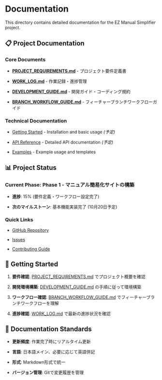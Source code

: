 # Documentation

This directory contains detailed documentation for the EZ Manual Simplifier project.

## 📋 Project Documentation

### Core Documents

- [**PROJECT_REQUIREMENTS.md**](PROJECT_REQUIREMENTS.md) - プロジェクト要件定義書

- [**WORK_LOG.md**](WORK_LOG.md) - 作業記録・進捗管理

- [**DEVELOPMENT_GUIDE.md**](DEVELOPMENT_GUIDE.md) - 開発ガイド・コーディング規約

- [**BRANCH_WORKFLOW_GUIDE.md**](BRANCH_WORKFLOW_GUIDE.md) - フィーチャーブランチワークフローガイド

### Technical Documentation

- [Getting Started](getting_started.md) - Installation and basic usage *(予定)*

- [API Reference](api_reference.md) - Detailed API documentation *(予定)*

- [Examples](../examples/) - Example usage and templates

## 📊 Project Status

### Current Phase: Phase 1 - マニュアル簡易化サイトの構築

- **進捗**: 15% (要件定義・ワークフロー設定完了)

- **次のマイルストーン**: 基本機能実装完了 (10月20日予定)

### Quick Links

- [GitHub Repository](https://github.com/kazu-4728/ez-manual-simplifier)

- [Issues](https://github.com/kazu-4728/ez-manual-simplifier/issues)

- [Contributing Guide](../CONTRIBUTING.md)

## 🚀 Getting Started

1. **要件確認**: [PROJECT_REQUIREMENTS.md](PROJECT_REQUIREMENTS.md) でプロジェクト概要を確認

2. **開発環境構築**: [DEVELOPMENT_GUIDE.md](DEVELOPMENT_GUIDE.md) の手順に従って環境構築

3. **ワークフロー確認**: [BRANCH_WORKFLOW_GUIDE.md](BRANCH_WORKFLOW_GUIDE.md) でフィーチャーブランチワークフローを理解

4. **進捗確認**: [WORK_LOG.md](WORK_LOG.md) で最新の進捗状況を確認

## 📝 Documentation Standards

- **更新頻度**: 作業完了時にリアルタイム更新

- **言語**: 日本語メイン、必要に応じて英語併記

- **形式**: Markdown形式で統一

- **バージョン管理**: Gitで変更履歴を管理
